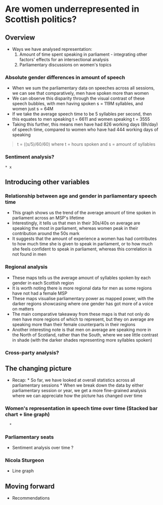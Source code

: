 # Are women underrepresented in Scottish politics?
## Overview
* Ways we have analysed representation:
   1.  Amount of time spent speaking in parliament - integrating other factors' effects for an intersectional analysis
   2.  Parliamentary discussions on women's topics

### Absolute gender differences in amount of speech
* When we sum the parliamentary data on speeches across all sessions, we can see that comparatively, men have spoken more than women
* We can observe this disparity through the visual contrast of these speech bubbles, with men having spoken s = 119M syllables, and women just s = 64M
* If we take the average speech time to be 5 syllables per second, then this equates to men speaking t = 6611 and women speaking t = 3555
* Taking this further, this means men have had 826 working days (8h/day) of speech time, compared to women who have had 444 working days of speaking

> t = ((s/5)/60/60) where t = hours spoken and s = amount of syllables

### Sentiment analysis?
    * x

## Introducing other variables
### Relationship between age and gender in parliamentary speech time
* This graph shows us the trend of the average amount of time spoken in parliament across an MSP's lifetime
* Interestingly, it tells us that men in their 30s/40s on average are speaking the most in parliament, whereas women peak in their contribution around the 50s mark
* It suggests that the amount of experience a women has had contributes to how much time she is given to speak in parliament, or to how much she feels confident to speak in parliament, whereas this correlation is not found in men

### Regional analysis
* These maps tells us the average amount of syllables spoken by each gender in each Scottish region
* It is worth noting there is more regional data for men as some regions have not had a female MSP
* These maps visualise parliamentary power as mapped power, with the darker regions showcasing where one gender has got more of a voice on matters
* The main comparative takeaway from these maps is that not only do men have more regions of which to represent, but they on average are speaking more than their female counterparts in their regions
* Another interesting note is that men on average are speaking more in the North of Scotland, rather than the South, where we see little contrast in shade (with the darker shades representing more syllables spoken)

### Cross-party analysis?

## The changing picture
* Recap:
      * So far, we have looked at overall statistics across all parliamentary sessions
      * When we break down the data by either parliamentary session or year, we get a more fine-grained analysis where we can appreciate how the picture has changed over time

### Women's representation in speech time over time (Stacked bar chart + line graph)
      * 

### Parliamentary seats
* Sentiment analysis over time ?

### Nicola Sturgeon
* Line graph

## Moving forward
* Recommendations

